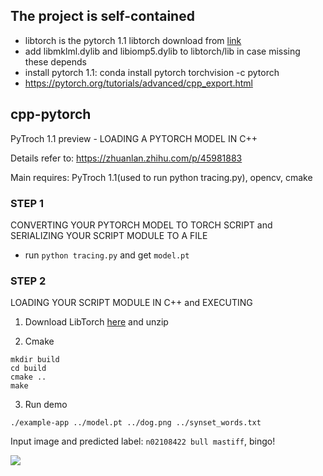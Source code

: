 ## The project is self-contained

* libtorch is the pytorch 1.1 libtorch download from [link](https://download.pytorch.org/libtorch/cpu/libtorch-macos-1.1.0.zip)
* add libmklml.dylib and libiomp5.dylib to libtorch/lib in case missing these depends
* install pytorch 1.1: conda install pytorch torchvision -c pytorch
* https://pytorch.org/tutorials/advanced/cpp_export.html

## cpp-pytorch
PyTroch 1.1 preview - LOADING A PYTORCH MODEL IN C++

Details refer to: https://zhuanlan.zhihu.com/p/45981883

Main requires: PyTroch 1.1(used to run python tracing.py), opencv, cmake

### STEP 1
CONVERTING YOUR PYTORCH MODEL TO TORCH SCRIPT and SERIALIZING YOUR SCRIPT MODULE TO A FILE

- run `python tracing.py` and get `model.pt`

### STEP 2
LOADING YOUR SCRIPT MODULE IN C++ and EXECUTING

1. Download LibTorch [here](https://pytorch.org/) and unzip

2. Cmake
```
mkdir build
cd build
cmake ..
make
```

3. Run demo
```
./example-app ../model.pt ../dog.png ../synset_words.txt
```

Input image and predicted label: `n02108422 bull mastiff`, bingo!

![](dog.png)

